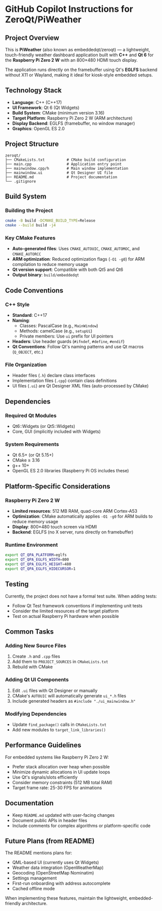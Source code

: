 # GitHub Copilot Instructions for ZeroQt/PiWeather

## Project Overview

This is **PiWeather** (also known as embeddedqt/zeroqt) — a lightweight, touch-friendly weather dashboard application built with **C++** and **Qt 6** for the **Raspberry Pi Zero 2 W** with an 800×480 HDMI touch display.

The application runs directly on the framebuffer using Qt's **EGLFS** backend without X11 or Wayland, making it ideal for kiosk-style embedded setups.

## Technology Stack

- **Language**: C++ (C++17)
- **UI Framework**: Qt 6 (Qt Widgets)
- **Build System**: CMake (minimum version 3.16)
- **Target Platform**: Raspberry Pi Zero 2 W (ARM architecture)
- **Display Backend**: EGLFS (framebuffer, no window manager)
- **Graphics**: OpenGL ES 2.0

## Project Structure

```
zeroqt/
├── CMakeLists.txt          # CMake build configuration
├── main.cpp                # Application entry point
├── mainwindow.cpp/h        # Main window implementation
├── mainwindow.ui           # Qt Designer UI file
├── README.md               # Project documentation
└── .gitignore
```

## Build System

### Building the Project

```bash
cmake -B build -DCMAKE_BUILD_TYPE=Release
cmake --build build -j4
```

### Key CMake Features

- **Auto-generated files**: Uses `CMAKE_AUTOUIC`, `CMAKE_AUTOMOC`, and `CMAKE_AUTORCC`
- **ARM optimization**: Reduced optimization flags (`-O1 -g0`) for ARM compilation to reduce memory usage
- **Qt version support**: Compatible with both Qt5 and Qt6
- **Output binary**: `build/embeddedqt`

## Code Conventions

### C++ Style

- **Standard**: C++17
- **Naming**:
  - Classes: PascalCase (e.g., `MainWindow`)
  - Methods: camelCase (e.g., `setupUi`)
  - Private members: Use `ui` prefix for UI pointers
- **Headers**: Use header guards (`#ifndef`, `#define`, `#endif`)
- **Qt Conventions**: Follow Qt's naming patterns and use Qt macros (`Q_OBJECT`, etc.)

### File Organization

- Header files (`.h`) declare class interfaces
- Implementation files (`.cpp`) contain class definitions
- UI files (`.ui`) are Qt Designer XML files (auto-processed by CMake)

## Dependencies

### Required Qt Modules

- Qt6::Widgets (or Qt5::Widgets)
- Core, GUI (implicitly included with Widgets)

### System Requirements

- Qt 6.5+ (or Qt 5.15+)
- CMake ≥ 3.16
- g++ 10+
- OpenGL ES 2.0 libraries (Raspberry Pi OS includes these)

## Platform-Specific Considerations

### Raspberry Pi Zero 2 W

- **Limited resources**: 512 MB RAM, quad-core ARM Cortex-A53
- **Optimization**: CMake automatically applies `-O1 -g0` for ARM builds to reduce memory usage
- **Display**: 800×480 touch screen via HDMI
- **Backend**: EGLFS (no X server, runs directly on framebuffer)

### Runtime Environment

```bash
export QT_QPA_PLATFORM=eglfs
export QT_QPA_EGLFS_WIDTH=800
export QT_QPA_EGLFS_HEIGHT=480
export QT_QPA_EGLFS_HIDECURSOR=1
```

## Testing

Currently, the project does not have a formal test suite. When adding tests:
- Follow Qt Test framework conventions if implementing unit tests
- Consider the limited resources of the target platform
- Test on actual Raspberry Pi hardware when possible

## Common Tasks

### Adding New Source Files

1. Create `.h` and `.cpp` files
2. Add them to `PROJECT_SOURCES` in `CMakeLists.txt`
3. Rebuild with CMake

### Adding Qt UI Components

1. Edit `.ui` files with Qt Designer or manually
2. CMake's `AUTOUIC` will automatically generate `ui_*.h` files
3. Include generated headers as `#include "./ui_mainwindow.h"`

### Modifying Dependencies

- Update `find_package()` calls in `CMakeLists.txt`
- Add new modules to `target_link_libraries()`

## Performance Guidelines

For embedded systems like Raspberry Pi Zero 2 W:
- Prefer stack allocation over heap when possible
- Minimize dynamic allocations in UI update loops
- Use Qt's signals/slots efficiently
- Consider memory constraints (512 MB total RAM)
- Target frame rate: 25-30 FPS for animations

## Documentation

- Keep `README.md` updated with user-facing changes
- Document public APIs in header files
- Include comments for complex algorithms or platform-specific code

## Future Plans (from README)

The README mentions plans for:
- QML-based UI (currently uses Qt Widgets)
- Weather data integration (OpenWeatherMap)
- Geocoding (OpenStreetMap Nominatim)
- Settings management
- First-run onboarding with address autocomplete
- Cached offline mode

When implementing these features, maintain the lightweight, embedded-friendly architecture.
